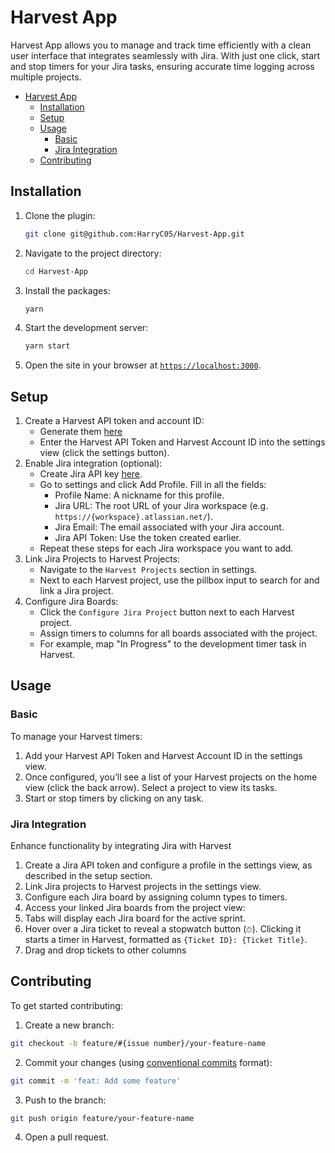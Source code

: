# Harvest App

Harvest App allows you to manage and track time efficiently with a clean user interface that integrates seamlessly with Jira. With just one click, start and stop timers for your Jira tasks, ensuring accurate time logging across multiple projects.

- [Harvest App](#harvest-app)
	- [Installation](#installation)
	- [Setup](#setup)
	- [Usage](#usage)
		- [Basic](#basic)
		- [Jira Integration](#jira-integration)
	- [Contributing](#contributing)


## Installation

1. Clone the plugin:
    ```sh
    git clone git@github.com:HarryC05/Harvest-App.git
    ```
2. Navigate to the project directory:
    ```sh
    cd Harvest-App
    ```
3. Install the packages:
    ```sh
    yarn
    ```
4. Start the development server:
    ```sh
    yarn start
    ```
5. Open the site in your browser at [`https://localhost:3000`](https://localhost:3000).


## Setup

1. Create a Harvest API token and account ID:
   - Generate them [here](https://id.getharvest.com/oauth2/access_tokens/new)
   - Enter the Harvest API Token and Harvest Account ID into the settings view (click the settings button).
2. Enable Jira integration (optional):
   - Create Jira API key [here](https://id.atlassian.com/manage-profile/security/api-tokens).
   - Go to settings and click Add Profile. Fill in all the fields:
     - Profile Name: A nickname for this profile.
     - Jira URL: The root URL of your Jira workspace (e.g. `https://{workspace}.atlassian.net/`).
     - Jira Email: The email associated with your Jira account.
     - Jira API Token: Use the token created earlier.
   - Repeat these steps for each Jira workspace you want to add.
3. Link Jira Projects to Harvest Projects:
   - Navigate to the `Harvest Projects` section in settings.
   - Next to each Harvest project, use the pillbox input to search for and link a Jira project.
4. Configure Jira Boards:
   - Click the `Configure Jira Project` button next to each Harvest project.
   - Assign timers to columns for all boards associated with the project.
   - For example, map "In Progress" to the development timer task in Harvest.

## Usage

### Basic

To manage your Harvest timers:

1. Add your Harvest API Token and Harvest Account ID in the settings view.
2. Once configured, you’ll see a list of your Harvest projects on the home view (click the back arrow). Select a project to view its tasks.
3. Start or stop timers by clicking on any task.

### Jira Integration

Enhance functionality by integrating Jira with Harvest

1. Create a Jira API token and configure a profile in the settings view, as described in the setup section.
2. Link Jira projects to Harvest projects in the settings view.
3. Configure each Jira board by assigning column types to timers.
4. Access your linked Jira boards from the project view:
5. Tabs will display each Jira board for the active sprint.
6. Hover over a Jira ticket to reveal a stopwatch button (`⏱`). Clicking it starts a timer in Harvest, formatted as `{Ticket ID}: {Ticket Title}`.
7. Drag and drop tickets to other columns

## Contributing

To get started contributing:

1. Create a new branch:
```sh
git checkout -b feature/#{issue number}/your-feature-name
```

2. Commit your changes (using [conventional commits](https://www.conventionalcommits.org/en/v1.0.0/) format):
```sh
git commit -m 'feat: Add some feature'
```

3. Push to the branch:
```sh
git push origin feature/your-feature-name
```

4. Open a pull request.
